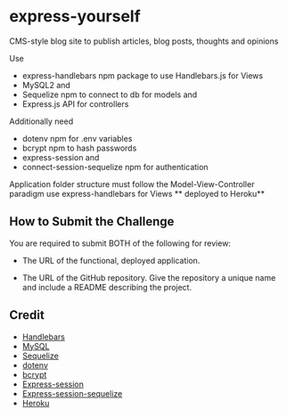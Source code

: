 # express-yourself
CMS-style blog site to publish articles, blog posts, thoughts and opinions

Use 
* express-handlebars npm package to use Handlebars.js for Views
* MySQL2 and 
* Sequelize npm to connect to db for models
and 
* Express.js API for controllers

Additionally need 
* dotenv npm for .env variables
* bcrypt npm to hash passwords
* express-session and 
* connect-session-sequelize npm for authentication

Application folder structure must follow the Model-View-Controller paradigm
use express-handlebars for Views
** deployed to Heroku** 

## How to Submit the Challenge
You are required to submit BOTH of the following for review:

* The URL of the functional, deployed application.

* The URL of the GitHub repository. Give the repository a unique name and include a README describing the project.

## Credit

* [Handlebars](https://www.npmjs.com/package/express-handlebars)
* [MySQL](https://www.npmjs.com/package/mysql2)
* [Sequelize](https://www.npmjs.com/package/sequelize)
* [dotenv](https://www.npmjs.com/package/dotenv)
* [bcrypt](https://www.npmjs.com/package/bcrypt)
* [Express-session](https://www.npmjs.com/package/express-session)
* [Express-session-sequelize](https://www.npmjs.com/package/connect-session-sequelize)
* [Heroku](https://devcenter.heroku.com/)